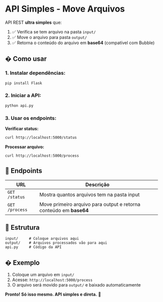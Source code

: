 # API Simples - Move Arquivos

API REST **ultra simples** que:
1. ✅ Verifica se tem arquivo na pasta `input/`
2. ✅ Move o arquivo para pasta `output/`  
3. ✅ Retorna o conteúdo do arquivo em **base64** (compatível com Bubble)

## � Como usar

### 1. Instalar dependências:
```bash
pip install Flask
```

### 2. Iniciar a API:
```bash
python api.py
```

### 3. Usar os endpoints:

**Verificar status:**
```bash
curl http://localhost:5000/status
```

**Processar arquivo:**
```bash
curl http://localhost:5000/process
```

## 📡 Endpoints

| URL | Descrição |
|-----|-----------|
| `GET /status` | Mostra quantos arquivos tem na pasta input |
| `GET /process` | Move primeiro arquivo para output e retorna conteúdo em **base64** |

## 📁 Estrutura

```
input/     # Coloque arquivos aqui
output/    # Arquivos processados vão para aqui
api.py     # Código da API
```

## � Exemplo

1. Coloque um arquivo em `input/`
2. Acesse: `http://localhost:5000/process`
3. O arquivo será movido para `output/` e baixado automaticamente

**Pronto! Só isso mesmo. API simples e direta.** 🎯

